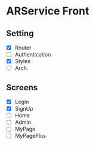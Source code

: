 # ARService Front

## Setting
- [x] Router
- [ ] Authentication
- [x] Styles
- [ ] Arch.

## Screens
- [x] Login
- [x] SignUp
- [ ] Home
- [ ] Admin
- [ ] MyPage
- [ ] MyPagePlus
